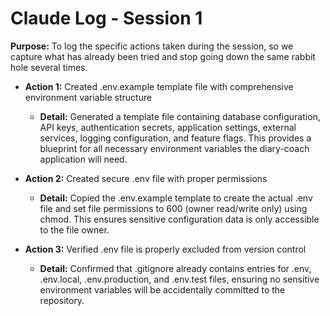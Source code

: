 # Claude Log - Session 1

**Purpose:** To log the specific actions taken during the session, so we capture what has already been tried and stop going down the same rabbit hole several times.

* **Action 1:** Created .env.example template file with comprehensive environment variable structure
    * **Detail:** Generated a template file containing database configuration, API keys, authentication secrets, application settings, external services, logging configuration, and feature flags. This provides a blueprint for all necessary environment variables the diary-coach application will need.

* **Action 2:** Created secure .env file with proper permissions
    * **Detail:** Copied the .env.example template to create the actual .env file and set file permissions to 600 (owner read/write only) using chmod. This ensures sensitive configuration data is only accessible to the file owner.

* **Action 3:** Verified .env file is properly excluded from version control
    * **Detail:** Confirmed that .gitignore already contains entries for .env, .env.local, .env.production, and .env.test files, ensuring no sensitive environment variables will be accidentally committed to the repository.